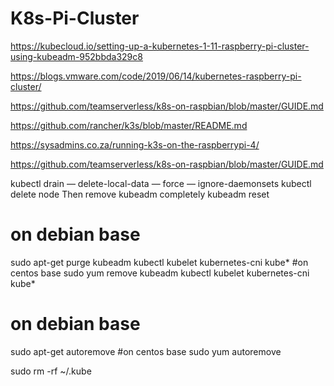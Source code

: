 # K8s-Pi-Cluster

https://kubecloud.io/setting-up-a-kubernetes-1-11-raspberry-pi-cluster-using-kubeadm-952bbda329c8

https://blogs.vmware.com/code/2019/06/14/kubernetes-raspberry-pi-cluster/

https://github.com/teamserverless/k8s-on-raspbian/blob/master/GUIDE.md

https://github.com/rancher/k3s/blob/master/README.md

https://sysadmins.co.za/running-k3s-on-the-raspberrypi-4/

https://github.com/teamserverless/k8s-on-raspbian/blob/master/GUIDE.md


kubectl drain <node name> — delete-local-data — force — ignore-daemonsets
kubectl delete node <node name>
Then remove kubeadm completely
kubeadm reset 
# on debian base 
sudo apt-get purge kubeadm kubectl kubelet kubernetes-cni kube* 
#on centos base
sudo yum remove kubeadm kubectl kubelet kubernetes-cni kube*
# on debian base
sudo apt-get autoremove
#on centos base
sudo yum autoremove
 
sudo rm -rf ~/.kube
